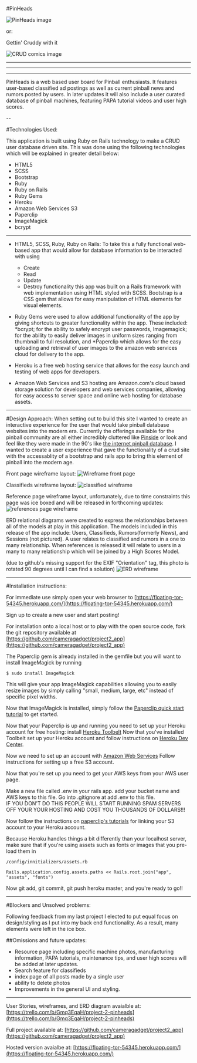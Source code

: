 #PinHeads

![PinHeads image](http://i.imgur.com/hd6k9zj.png)

or:

Gettin' Cruddy with it

![CRUD comics image](https://s-media-cache-ak0.pinimg.com/564x/ea/f6/5a/eaf65ab5a26f369cf566ab0eacf59709.jpg)

----
-----
-----


PinHeads is a web based user board for Pinball enthusiasts.  It features user-based classified ad postings as well as current pinball news and rumors posted by users. In later updates it will also include a user curated database of pinball machines, featuring PAPA tutorial videos and user high scores.

--

#Technologies Used:

This application is built using Ruby on Rails technology to make a CRUD user database driven site. This was done using the following technologies which will be explained in greater detail below:

* HTML5
* SCSS
* Bootstrap
* Ruby
* Ruby on Rails
* Ruby Gems
* Heroku
* Amazon Web Services S3
* Paperclip
* ImageMagick
* bcrypt

----
* HTML5, SCSS, Ruby, Ruby on Rails:
To take this a fully functional web-based app that would allow for database information to be interacted with using 
	* Create
	* Read
	* Update
	* Destroy 
	functionality this app was built on a Rails framework with web implementation using HTML styled with SCSS. Bootstrap is a CSS gem that allows for easy manipulation of HTML elements for visual elements.
	
* Ruby Gems were used to allow additional functionality of the app by giving shortcuts to greater functionality within the app. These included:
*bcrypt; for the ability to safely encrypt user passwords, Imagemagick; for the ability to easily deliver images in uniform sizes ranging from thumbnail to full resolution, and *Paperclip which allows for the easy uploading and retrieval of user images to the amazon web services cloud for delivery to the app.

* Heroku is a free web hosting service that allows for the easy launch and testing of web apps for developers.

* Amazon Web Services and S3 hosting are Amazon.com's cloud based storage solution for developers and web services companies, allowing for easy access to server space and online web hosting for database assets.

----

#Design Approach:
When setting out to build this site I wanted to create an interactive experience for the user that would take pinball database websites into the modern era. Currently the offerings available for the pinball community are all either incredibly cluttered like [Pinside](https://pinside.com/) or look and feel like they were made in the 90's like [the internet pinball database](http://www.ipdb.com). I wanted to create a user experience that gave the functionality of a crud site with the accessablity of a bootstrap and rails app to bring this element of pinball into the modern age.

Front page wireframe layout:
![Wireframe front page](https://trello-attachments.s3.amazonaws.com/56c8cdfd8791da825dcd6f25/3264x2448/41fe9232eb5d99dd99861691267846af/IMG_4990.JPG)

Classifieds wireframe layout:
![classified wireframe](https://trello-attachments.s3.amazonaws.com/56c8ce13dcfc9e3ae94dc6d3/3264x2448/8cc25f51bd8b466edc55012b67e4ad8d/IMG_4991.JPG)

Reference page wireframe layout, unfortunately, due to time constraints this page was ice boxed and will be released in forthcoming updates:
![references page wireframe](https://trello-attachments.s3.amazonaws.com/56c8ce08ad704eb8d37b63a9/3264x2448/25434083d89149df73011805709b6943/IMG_4992.JPG)

ERD relational diagrams were created to express the relationships between all of the models at play in this application. The models included in this release of the app include: Users, Classifieds, Rumors(formerly News), and Sessions (not pictured). A user relates to classified and rumors in a one to many relationship.  When references is released it will relate to users in a many to many relationship which will be joined by a High Scores Model.

(due to github's missing support for the EXIF "Orientation" tag, this photo is rotated 90 degrees until I can find a solution)
![ERD wireframe](https://trello-attachments.s3.amazonaws.com/56c9003aaa04f9edbc57b164/3264x2448/9a857bfa2463c91c49684d91b1e7f274/IMG_4993.JPG)

---

#Installation instructions:

For immediate use simply open your web browser to [https://floating-tor-54345.herokuapp.com/](https://floating-tor-54345.herokuapp.com/)

Sign up to create a new user and start posting!

For installation onto a local host or to play with the open source code, fork the git repository available at [https://github.com/cameragadget/project2_app](https://github.com/cameragadget/project2_app)

The Paperclip gem is already installed in the gemfile but you will want to install ImageMagick by running

`$ sudo install ImageMagick`

This will give your app ImageMagick capabilities allowing you to easily resize images by simply calling "small, medium, large, etc" instead of specific pixel widths.

Now that ImageMagick is installed, simply follow the [Paperclip quick start tutorial](https://github.com/thoughtbot/paperclip/wiki/Quick-Start) to get started.

Now that your Paperclip is up and running you need to set up your Heroku account for free hosting: install [Heroku Toolbelt](https://toolbelt.heroku.com/)
Now that you've installed Toolbelt set up your Heroku account and follow instructions on [Heroku Dev Center](https://devcenter.heroku.com).

Now we need to set up an account with [Amazon Web Services](https://aws.amazon.com/s3/) Follow instructions for setting up a free S3 account.

Now that you're set up you need to get your AWS keys from your AWS user page.

Make a new file called .env in your rails app. add your bucket name and AWS keys to this file. Go into .gitignore at add .env to this file.  
IF YOU DON'T DO THIS PEOPLE WILL START RUNNING SPAM SERVERS OFF YOUR YOUR HOSTING AND COST YOU THOUSANDS OF DOLLARS!!!

Now follow the instructions on [paperclip's tutorials](https://devcenter.heroku.com/articles/paperclip-s3) for linking your S3 account to your Heroku account.

Because Heroku handles things a bit differently than your localhost server, make sure that if you're using assets such as fonts or images that you pre-load them in 

`/config/innitializers/assets.rb`

`Rails.application.config.assets.paths << Rails.root.join("app", "assets", "fonts")`

Now git add, git commit, git push heroku master, and you're ready to go!!

-----

#Blockers and Unsolved problems:

Following feedback from my last project I elected to put equal focus on design/styling as I put into my back end functionality. As a result, many elements were left in the ice box.

##Omissions and future updates:

* Resource page including specific machine photos, manufacturing information, PAPA tutorials, maintenance tips, and user high scores will be added at later updates.
* Search feature for classifieds
* index page of all posts made by a single user
* ability to delete photos
* Improvements in the general UI and styling.

------

User Stories, wireframes, and ERD diagram avaialble at:
[https://trello.com/b/Gmq3EqaH/project-2-pinheads](https://trello.com/b/Gmq3EqaH/project-2-pinheads)

Full project available at:
[https://github.com/cameragadget/project2_app](https://github.com/cameragadget/project2_app)

Hosted version avaialbe at:
[https://floating-tor-54345.herokuapp.com/](https://floating-tor-54345.herokuapp.com/)